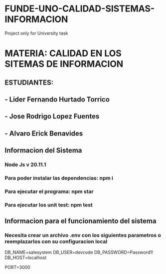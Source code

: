 # FUNDE-UNO-CALIDAD-SISTEMAS-INFORMACION
Project only for University task

# MATERIA: CALIDAD EN LOS SITEMAS DE INFORMACION
## ESTUDIANTES:
## - Lider Fernando Hurtado Torrico
## - Jose Rodrigo Lopez Fuentes
## - Alvaro Erick Benavides

## Informacion del Sistema
### Node Js v 20.11.1
### Para poder instalar las dependencias: npm i
### Para ejecutar el programa: npm star
### Para ejecutar los unit test: npm test

## Informacion para el funcionamiento del sistema
### Necesita crear un archivo .env con los siguientes parametros o reemplazarlos con su configuracion local

DB_NAME=salesystem
DB_USER=devcode
DB_PASSWORD=Password1!
DB_HOST=localhost

PORT=3000